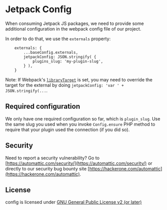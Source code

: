 # Jetpack Config

When consuming Jetpack JS packages, we need to provide some additional configuration in the webpack config file of our project.

In order to do that, we use the `externals` property:

```JS
	externals: {
		...baseConfig.externals,
		jetpackConfig: JSON.stringify( {
			plugins_slug: 'my-plugin-slug',
		} ),
	}
```

Note: If Webpack's [`libraryTarget`](https://webpack.js.org/configuration/output/#outputlibrarytarget) is set, you may need to override the target for the external by doing `jetpackConfig: 'var ' + JSON.stringify(...`.

## Required configuration

We only have one required configuration so far, which is `plugin_slug`. Use the same slug you used when you invoke `Config.ensure` PHP method to require that your plugin used the connection (if you did so).

## Security

Need to report a security vulnerability? Go to [https://automattic.com/security/](https://automattic.com/security/) or directly to our security bug bounty site [https://hackerone.com/automattic](https://hackerone.com/automattic).

## License

config is licensed under [GNU General Public License v2 (or later)](./LICENSE.txt)

